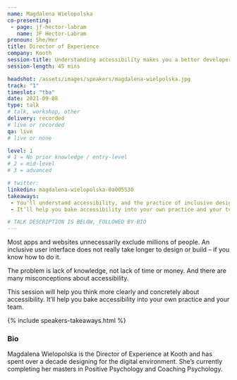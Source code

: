 ```yaml
---
name: Magdalena Wielopolska
co-presenting: 
 - page: jf-hector-labram
   name: JF Hector-Labram
pronoun: She/Her
title: Director of Experience
company: Kooth
session-title: Understanding accessibility makes you a better developer/designer/leader
session-length: 45 mins

headshot: /assets/images/speakers/magdalena-wielpolska.jpg
track: "1"
timeslot: "tba"
date: 2021-09-08
type: talk
# talk, workshop, other
delivery: recorded
# live or recorded
qa: live
# live or none

level: 1
# 1 = No prior knowledge / entry-level
# 2 = mid-level
# 3 = advanced

# twitter:
linkedin: magdalena-wielopolska-0a005530
takeaways:
 - You'll understand accessibility, and the practice of inclusive design and development
 - It’ll help you bake accessibility into your own practice and your team

# TALK DESCRIPTION IS BELOW, FOLLOWED BY BIO
---
```

Most apps and websites unnecessarily exclude millions of people.
An inclusive user interface does not really take longer to design or build – if you know how to do it.

The problem is lack of knowledge, not lack of time or money.
And there are many misconceptions about accessibility.

This session will help you think more clearly and concretely about accessibility.
It’ll help you bake accessibility into your own practice and your team.

{% include speakers-takeaways.html %}

<h3>Bio</h3>

Magdalena Wielopolska is the Director of Experience at Kooth and has spent over a decade designing for the digital environment. She’s currently completing her masters in Positive Psychology and Coaching Psychology.
